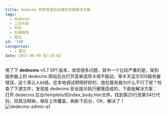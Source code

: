 ```yaml
---
title: dedecms 织梦登录后台慢的完美解决方案
tags:
  - dedecms
  - 二次开发
  - 代码
  - 开源程序
  - 笔记
id: '749'
categories:
  - - 笔记
date: 2013-08-09 02:10:02
---
```


用了下 **dedecms** v5.7 SP1 版本，发现很多问题，其中一个比较严重的是，架到服务器上的 dedecms 网站后台打开菜单选项卡得不能动，等半天显示505服务器错误，这个真让人纠结，在本地调试明明好好的，放在服务器为什么不行了呢？检查了下源文件，发现是 dedecms 安全提示执行缓慢造成的，下面是解决方案： 打开 dedecms 后台/templets/的index\_body.htm文件，找到第25行至第34行代码，将其注释掉，保存上传覆盖，刷新下后台，OK，解决了！ ![dedecms-admin-q1](http://vsnote.test/wp-content/uploads/2013/08/0.jpg)